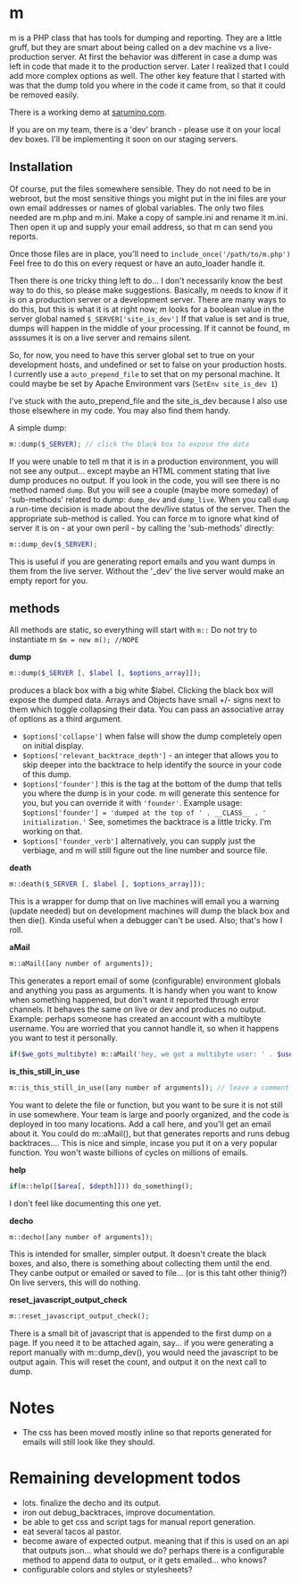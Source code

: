 m
=

m is a PHP class that has tools for dumping and reporting.
They are a little gruff, but they are smart about being called on a dev machine vs a live-production server.
At first the behavior was different in case a dump was left in code that made it to the production server.
Later I realized that I could add more complex options as well.
The other key feature that I started with was that the dump told you where in the code it came from, so that it could be removed easily.

There is a working demo at <a href="http://www.sarumino.com/m">sarumino.com</a>.

If you are on my team, there is a 'dev' branch - please use it on your local dev boxes. I'll be implementing it soon on our staging servers.

Installation
-----
Of course, put the files somewhere sensible. They do not need to be in webroot, but the most sensitive things you might put in the ini files are your own email addresses or names of global variables.
The only two files needed are m.php and m.ini. 
Make a copy of sample.ini and rename it m.ini. 
Then open it up and supply your email address, so that m can send you reports.

Once those files are in place, you'll need to `include_once('/path/to/m.php')`
Feel free to do this on every request or have an auto_loader handle it.

Then there is one tricky thing left to do...
I don't necessarily know the best way to do this, so please make suggestions. 
Basically, m needs to know if it is on a production server or a development server.
There are many ways to do this, but this is what it is at right now; m looks for a boolean value in the server global named `$_SERVER['site_is_dev']`
If that value is set and is true, dumps will happen in the middle of your processing.
If it cannot be found, m asssumes it is on a live server and remains silent.

So, for now, you need to have this server global set to true on your development hosts, and undefined or set to false on your production hosts.
I currently use a `auto_prepend_file` to set that on my personal machine.
It could maybe be set by Apache Environment vars (`SetEnv site_is_dev 1`)

I've stuck with the auto_prepend_file and the site_is_dev because I also use those elsewhere in my code.
You may also find them handy.

A simple dump:
```php
m::dump($_SERVER); // click the black box to expose the data
```

If you were unable to tell m that it is in a production environment, you will not see any output... except maybe an HTML comment stating that live dump produces no output.
If you look in the code, you will see there is no method named `dump`. 
But you will see a couple (maybe more someday) of 'sub-methods' related to dump: `dump_dev` and `dump_live`.
When you call `dump` a run-time decision is made about the dev/live status of the server.
Then the appropriate sub-method is called.
You can force m to ignore what kind of server it is on - at your own peril - by calling the 'sub-methods' directly:
```php
m::dump_dev($_SERVER);
```
This is useful if you are generating report emails and you want dumps in them from the live server.
Without the '_dev' the live server would make an empty report for you.

methods
---
All methods are static, so everything will start with `m::` 
Do not try to instantiate m `$m = new m(); //NOPE`


**dump**
```php
m::dump($_SERVER [, $label [, $options_array]]);
```
produces a black box with a big white $label.
Clicking the black box will expose the dumped data.
Arrays and Objects have small +/- signs next to them which toggle collapsing their data.
You can pass an associative array of options as a third argument.

* `$options['collapse']` when false will show the dump completely open on initial display.
* `$options['relevant_backtrace_depth']` - an integer that allows you to skip deeper into the backtrace to help identify the source in your code of this dump.
* `$options['founder']` this is the tag at the bottom of the dump that tells you where the dump is in your code.
m will generate this sentence for you, but you can override it with `'founder'`.
Example usage: `$options['founder'] = 'dumped at the top of ' . __CLASS__ . ' initialization.'` See, sometimes the backtrace is a little tricky. I'm working on that.
* `$options['founder_verb']` alternatively, you can supply just the verbiage, and m will still figure out the line number and source file.


**death**
```php
m::death($_SERVER [, $label [, $options_array]]);
```
This is a wrapper for dump that on live machines will email you a warning (update needed) but on development machines will dump the black box and then die().
Kinda useful when a debugger can't be used. Also; that's how I roll.


**aMail**
```php
m::aMail([any number of arguments]);
```
This generates a report email of some (configurable) environment globals and anything you pass as arguments.
It is handy when you want to know when something happened, but don't want it reported through error channels.
It behaves the same on live or dev and produces no output.
Example: perhaps someone has created an account with a multibyte username.
You are worried that you cannot handle it, so when it happens you want to test it personally.
```php
if($we_gots_multibyte) m::aMail('hey, we got a multibyte user: ' . $user->name, $user);
```


**is_this_still_in_use**
```php
m::is_this_still_in_use([any number of arguments]); // leave a comment with a date.
```
You want to delete the file or function, but you want to be sure it is not still in use somewhere.
Your team is large and poorly organized, and the code is deployed in too many locations.
Add a call here, and you'll get an email about it.
You could do m::aMail(), but that generates reports and runs debug backtraces....
This is nice and simple, incase you put it on a very popular function.
You won't waste billions of cycles on millions of emails.


**help**
```php
if(m::help([$area[, $depth]])) do_something();
```
I don't feel like documenting this one yet.


**decho**
```php
m::decho([any number of arguments]);
```
This is intended for smaller, simpler output.
It doesn't create the black boxes, and also, there is something about collecting them until the end.
They canbe output or emailed or saved to file... (or is this taht other thinig?)
On live servers, this will do nothing.


**reset_javascript_output_check**
```php
m::reset_javascript_output_check();
```
There is a small bit of javascript that is appended to the first dump on a page. If you need it to be attached again, say... if you were generating a report manually with m::dump_dev(), you would need the javascript to be output again.
This will reset the count, and output it on the next call to dump.

Notes
=====
* The css has been moved mostly inline so that reports generated for emails will still look like they should.



Remaining development todos
========================
* lots. finalize the decho and its output.
* iron out debug_backtraces, improve documentation.
* be able to get css and script tags for manual report generation.
* eat several tacos al pastor.
* become aware of expected output. meaning that if this is used on an api that outputs json... what should we do? perhaps there is a configurable method to append data to output, or it gets emailed... who knows?
* configurable colors and styles or stylesheets?



